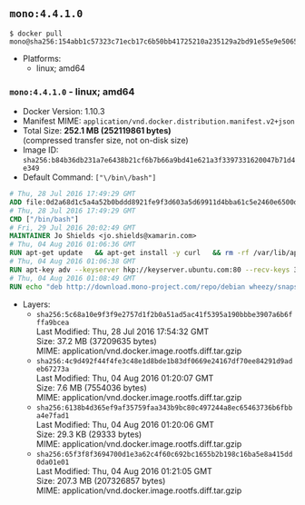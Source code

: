## `mono:4.4.1.0`

```console
$ docker pull mono@sha256:154abb1c57323c71ecb17c6b50bb41725210a235129a2bd91e55e9e5065a111c
```

-	Platforms:
	-	linux; amd64

### `mono:4.4.1.0` - linux; amd64

-	Docker Version: 1.10.3
-	Manifest MIME: `application/vnd.docker.distribution.manifest.v2+json`
-	Total Size: **252.1 MB (252119861 bytes)**  
	(compressed transfer size, not on-disk size)
-	Image ID: `sha256:b84b36db231a7e6438b21cf6b7b66a9bd41e621a3f3397331620047b71d4e349`
-	Default Command: `["\/bin\/bash"]`

```dockerfile
# Thu, 28 Jul 2016 17:49:29 GMT
ADD file:0d2a68d1c5a4a52b0bddd8921fe9f3d603a5d69911d4bba61c5e2460e6500d76 in /
# Thu, 28 Jul 2016 17:49:29 GMT
CMD ["/bin/bash"]
# Fri, 29 Jul 2016 20:02:49 GMT
MAINTAINER Jo Shields <jo.shields@xamarin.com>
# Thu, 04 Aug 2016 01:06:36 GMT
RUN apt-get update   && apt-get install -y curl   && rm -rf /var/lib/apt/lists/*
# Thu, 04 Aug 2016 01:06:38 GMT
RUN apt-key adv --keyserver hkp://keyserver.ubuntu.com:80 --recv-keys 3FA7E0328081BFF6A14DA29AA6A19B38D3D831EF
# Thu, 04 Aug 2016 01:08:49 GMT
RUN echo "deb http://download.mono-project.com/repo/debian wheezy/snapshots/4.4.1.0 main" > /etc/apt/sources.list.d/mono-xamarin.list   && apt-get update   && apt-get install -y binutils mono-devel ca-certificates-mono fsharp mono-vbnc nuget referenceassemblies-pcl   && rm -rf /var/lib/apt/lists/* /tmp/*
```

-	Layers:
	-	`sha256:5c68a10e9f3f9e2757d1f2b0a51ad5ac41f5395a190bbbe3907a6b6fffa9bcea`  
		Last Modified: Thu, 28 Jul 2016 17:54:32 GMT  
		Size: 37.2 MB (37209635 bytes)  
		MIME: application/vnd.docker.image.rootfs.diff.tar.gzip
	-	`sha256:4c9d492f44f4fe3c48e1d8bde1b83df0669e24167df70ee84291d9adeb67273a`  
		Last Modified: Thu, 04 Aug 2016 01:20:07 GMT  
		Size: 7.6 MB (7554036 bytes)  
		MIME: application/vnd.docker.image.rootfs.diff.tar.gzip
	-	`sha256:6138b4d365ef9af35759faa343b9bc80c497244a8ec65463736b6fbba4e7fad1`  
		Last Modified: Thu, 04 Aug 2016 01:20:06 GMT  
		Size: 29.3 KB (29333 bytes)  
		MIME: application/vnd.docker.image.rootfs.diff.tar.gzip
	-	`sha256:65f3f8f3694700d1e3a62c4f60c692bc1655b2b198c16ba5e8a415dd0da01e01`  
		Last Modified: Thu, 04 Aug 2016 01:21:05 GMT  
		Size: 207.3 MB (207326857 bytes)  
		MIME: application/vnd.docker.image.rootfs.diff.tar.gzip
